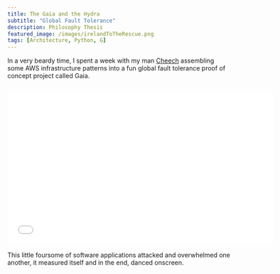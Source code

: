```yaml
---
title: The Gaia and the Hydra
subtitle: "Global Fault Tolerance"
description: Philosophy Thesis
featured_image: /images/irelandToTheRescue.png
tags: [Architecture, Python, G]
---
```


In a very beardy time, I spent a week with my man [Cheech](http://cheechcode.com/about.html) assembling some AWS infrastructure patterns into a fun global fault tolerance proof of concept project called Gaia.

<br />
<div align="center">
    <iframe class="bbVideoIframe" src="//bbemaildelivery.com/bbext/?p=vidEmbed&id=2b3d7bea-5290-a860-f04e-b436d961c237" width="600" height="338" frameborder="0" scrolling="no" allowfullscreen="allowfullscreen"></iframe>
</div>
<br />
This little foursome of software applications attacked and overwhelmed one another, it measured itself and in the end, danced onscreen.
